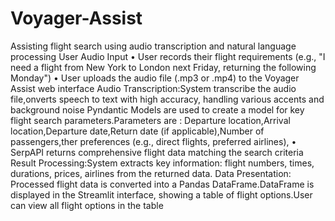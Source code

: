 # Voyager-Assist
Assisting flight search using audio transcription and natural language processing
User Audio Input
•	User records their flight requirements (e.g., "I need a flight from New York to London next Friday, returning the following Monday")
•	User uploads the audio file (.mp3 or .mp4) to the Voyager Assist web interface
Audio Transcription:System transcribe the audio file,onverts speech to text with high accuracy, handling various accents and background noise
Pyndantic Models are used to create a model for key flight search parameters.Parameters are : Departure location,Arrival location,Departure date,Return date (if applicable),Number of passengers,ther preferences (e.g., direct flights, preferred airlines), 
•	SerpAPI returns comprehensive flight data matching the search criteria
Result Processing:System extracts key information: flight numbers, times, durations, prices, airlines from the returned data.
Data Presentation: Processed flight data is converted into a Pandas DataFrame.DataFrame is displayed in the Streamlit interface, showing a table of flight options.User can view all flight options in the table

